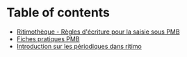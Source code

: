# Table of contents

* [Ritimothèque - Règles d'écriture pour la saisie sous PMB](README.md)
* [Fiches pratiques PMB](fiches-pratiques.md)
* [Introduction sur les périodiques dans ritimo](les-periodiques.md)

